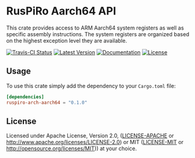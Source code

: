 # RusPiRo Aarch64 API

This crate provides access to ARM Aarch64 system registers as well as specific assembly instructions. The system registers are organized based on the highest exception level they are available.

[![Travis-CI Status](https://api.travis-ci.org/RusPiRo/ruspiro-arch-aarch64.svg?branch=release)](https://travis-ci.org/RusPiRo/ruspiro-arch-aarch64)
[![Latest Version](https://img.shields.io/crates/v/ruspiro-arch-aarch64.svg)](https://crates.io/crates/ruspiro-arch-aarch64)
[![Documentation](https://docs.rs/ruspiro-arch-aarch64/badge.svg)](https://docs.rs/ruspiro-arch-aarch64)
[![License](https://img.shields.io/crates/l/ruspiro-arch-aarch64.svg)](https://github.com/RusPiRo/ruspiro-arch-aarch64#license)

## Usage

To use this crate simply add the dependency to your ``Cargo.toml`` file:

```toml
[dependencies]
ruspiro-arch-aarch64 = "0.1.0"
```

## License

Licensed under Apache License, Version 2.0, ([LICENSE-APACHE](LICENSE-APACHE) or http://www.apache.org/licenses/LICENSE-2.0) or MIT ([LICENSE-MIT](LICENSE-MIT) or http://opensource.org/licenses/MIT)) at your choice.